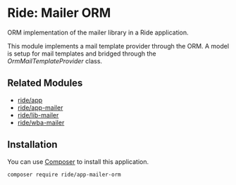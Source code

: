# Ride: Mailer ORM

ORM implementation of the mailer library in a Ride application.

This module implements a mail template provider through the ORM.
A model is setup for mail templates and bridged through the _OrmMailTemplateProvider_ class.

## Related Modules 

- [ride/app](https://github.com/all-ride/ride-app)
- [ride/app-mailer](https://github.com/all-ride/ride-app-mailer)
- [ride/lib-mailer](https://github.com/all-ride/ride-lib-mail)
- [ride/wba-mailer](https://github.com/all-ride/ride-wba-mailer)

## Installation

You can use [Composer](http://getcomposer.org) to install this application.

```
composer require ride/app-mailer-orm
```
